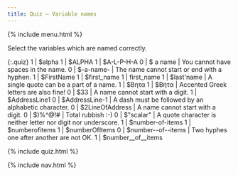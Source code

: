```yaml
---
title: Quiz — Variable names
---
```


{% include menu.html %}

Select the variables which are named correctly.

{:.quiz}
1 | $alpha
1 | $ALPHA
1 | $A-L-P-H-A
0 | $ a name | You cannot have spaces in the name.
0 | $-a-name- | The name cannot start or end with a hyphen.
1 | $FirstName
1 | $first_name
1 | first_name
1 | $last'name | A single quote can be a part of a name.
1 | $Βητα
1 | $Βήτα | Accented Greek letters are also fine!
0 | $33 | A name cannot start with a digit.
1 | $AddressLine1
0 | $AddressLine-1 | A dash must be followed by an alphabetic character.
0 | $2LineOfAddress | A name cannot start with a digit.
0 | $)%^@!# | Total rubbish :-)
0 | $"scalar" | A quote character is neither letter nor digit nor underscore.
1 | $number-of-items
1 | $numberofitems
1 | $numberOfItems
0 | $number<span>-</span>-of<span>-</span>-items | Two hyphes one after another are not OK.
1 | $number__of__items

{% include quiz.html %}

{% include nav.html %}

